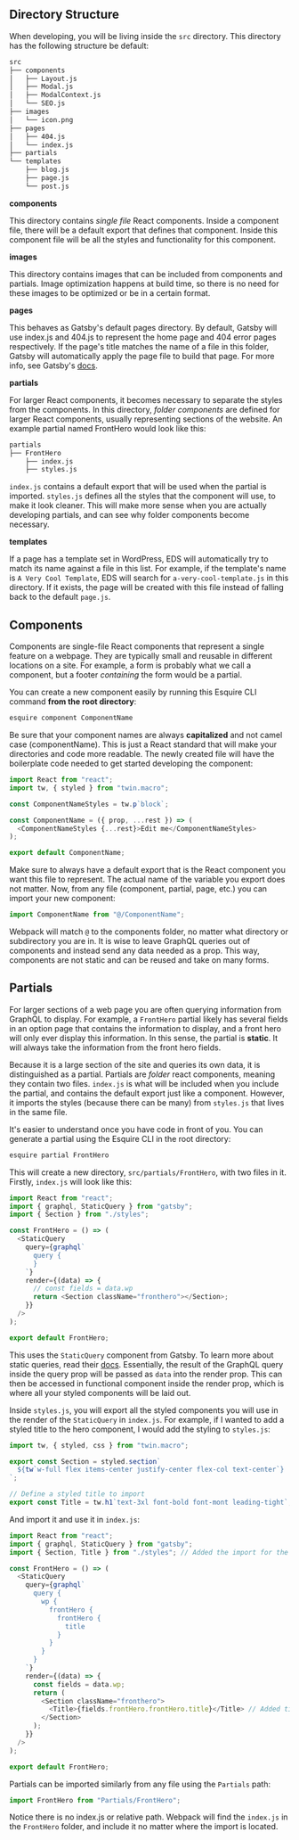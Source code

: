 ## Directory Structure

When developing, you will be living inside the `src` directory. This directory has the following structure be default:

```sh
src
├── components
│   ├── Layout.js
│   ├── Modal.js
│   ├── ModalContext.js
│   └── SEO.js
├── images
│   └── icon.png
├── pages
│   ├── 404.js
│   └── index.js
├── partials
└── templates
    ├── blog.js
    ├── page.js
    └── post.js
```

**components**

This directory contains _single file_ React components. Inside a component file, there will be a default export that defines that component. Inside this component file will be all the styles and functionality for this component.

**images**

This directory contains images that can be included from components and partials. Image optimization happens at build time, so there is no need for these images to be optimized or be in a certain format.

**pages**

This behaves as Gatsby's default pages directory. By default, Gatsby will use index.js and 404.js to represent the home page and 404 error pages respectively. If the page's title matches the name of a file in this folder, Gatsby will automatically apply the page file to build that page. For more info, see Gatsby's [docs](https://www.gatsbyjs.com/docs/creating-and-modifying-pages/).

**partials**

For larger React components, it becomes necessary to separate the styles from the components. In this directory, _folder components_ are defined for larger React components, usually representing sections of the website. An example partial named FrontHero would look like this:

```sh
partials
├── FrontHero
    ├── index.js
    ├── styles.js
```

`index.js` contains a default export that will be used when the partial is imported. `styles.js` defines all the styles that the component will use, to make it look cleaner. This will make more sense when you are actually developing partials, and can see why folder components become necessary.

**templates**

If a page has a template set in WordPress, EDS will automatically try to match its name against a file in this list. For example, if the template's name is `A Very Cool Template`, EDS will search for `a-very-cool-template.js` in this directory. If it exists, the page will be created with this file instead of falling back to the default `page.js`.

## Components

Components are single-file React components that represent a single feature on a webpage. They are typically small and reusable in different locations on a site. For example, a form is probably what we call a component, but a footer _containing_ the form would be a partial.

You can create a new component easily by running this Esquire CLI command **from the root directory**:

```sh
esquire component ComponentName
```

Be sure that your component names are always **capitalized** and not camel case (componentName). This is just a React standard that will make your directories and code more readable. The newly created file will have the boilerplate code needed to get started developing the component:

```js
import React from "react";
import tw, { styled } from "twin.macro";

const ComponentNameStyles = tw.p`block`;

const ComponentName = ({ prop, ...rest }) => (
  <ComponentNameStyles {...rest}>Edit me</ComponentNameStyles>
);

export default ComponentName;
```

Make sure to always have a default export that is the React component you want this file to represent. The actual name of the variable you export does not matter. Now, from any file (component, partial, page, etc.) you can import your new component:

```js
import ComponentName from "@/ComponentName";
```

Webpack will match `@` to the components folder, no matter what directory or subdirectory you are in. It is wise to leave GraphQL queries out of components and instead send any data needed as a prop. This way, components are not static and can be reused and take on many forms.

## Partials

For larger sections of a web page you are often querying information from GraphQL to display. For example, a `FrontHero` partial likely has several fields in an option page that contains the information to display, and a front hero will only ever display this information. In this sense, the partial is **static**. It will always take the information from the front hero fields.

Because it is a large section of the site and queries its own data, it is distinguished as a partial. Partials are _folder_ react components, meaning they contain two files. `index.js` is what will be included when you include the partial, and contains the default export just like a component. However, it imports the styles (because there can be many) from `styles.js` that lives in the same file.

It's easier to understand once you have code in front of you. You can generate a partial using the Esquire CLI in the root directory:

```sh
esquire partial FrontHero
```

This will create a new directory, `src/partials/FrontHero`, with two files in it. Firstly, `index.js` will look like this:

```js
import React from "react";
import { graphql, StaticQuery } from "gatsby";
import { Section } from "./styles";

const FrontHero = () => (
  <StaticQuery
    query={graphql`
      query {
      }
    `}
    render={(data) => {
      // const fields = data.wp
      return <Section className="fronthero"></Section>;
    }}
  />
);

export default FrontHero;
```

This uses the `StaticQuery` component from Gatsby. To learn more about static queries, read their [docs](https://www.gatsbyjs.com/docs/how-to/querying-data/static-query/). Essentially, the result of the GraphQL query inside the query prop will be passed as `data` into the render prop. This can then be accessed in functional component inside the render prop, which is where all your styled components will be laid out.

Inside `styles.js`, you will export all the styled components you will use in the render of the `StaticQuery` in `index.js`. For example, if I wanted to add a styled title to the hero component, I would add the styling to `styles.js`:

```js
import tw, { styled, css } from "twin.macro";

export const Section = styled.section`
  ${tw`w-full flex items-center justify-center flex-col text-center`}
`;

// Define a styled title to import
export const Title = tw.h1`text-3xl font-bold font-mont leading-tight`;
```

And import it and use it in `index.js`:

```js
import React from "react";
import { graphql, StaticQuery } from "gatsby";
import { Section, Title } from "./styles"; // Added the import for the title

const FrontHero = () => (
  <StaticQuery
    query={graphql`
      query {
        wp {
          frontHero {
            frontHero {
              title
            }
          }
        }
      }
    `}
    render={(data) => {
      const fields = data.wp;
      return (
        <Section className="fronthero">
          <Title>{fields.frontHero.frontHero.title}</Title> // Added title
        </Section>
      );
    }}
  />
);

export default FrontHero;
```

Partials can be imported similarly from any file using the `Partials` path:

```js
import FrontHero from "Partials/FrontHero";
```

Notice there is no index.js or relative path. Webpack will find the `index.js` in the `FrontHero` folder, and include it no matter where the import is located.
